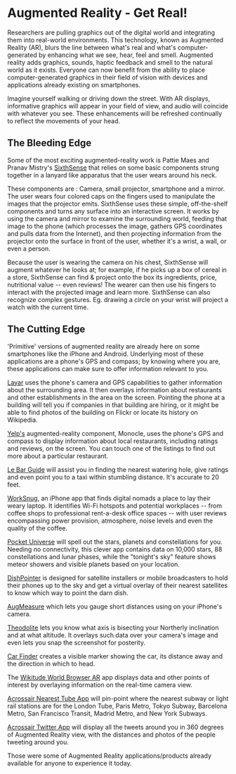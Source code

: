 # Augmented Reality - Get Real!

Researchers are pulling graphics out of the digital world and integrating them into real-world environments. This technology, known as Augmented Reality (AR), blurs the line between what's real and what's computer-generated by enhancing what we see, hear, feel and smell. Augmented reality adds graphics, sounds, haptic feedback and smell to the natural world as it exists. Everyone can now benefit from the ability to place computer-generated graphics in their field of vision with devices and applications already existing on smartphones.

Imagine yourself walking or driving down the street. With AR displays, informative graphics will appear in your field of view, and audio will coincide with whatever you see. These enhancements will be refreshed continually to reflect the movements of your head.

## The Bleeding Edge

Some of the most exciting augmented-reality work is Pattie Maes and Pranav Mistry's <a href="http://www.pranavmistry.com/projects/sixthsense/">SixthSense</a> that relies on some basic components strung together in a lanyard like apparatus that the user wears around his neck.

These components are : Camera, small projector, smartphone and a mirror. The user wears four colored caps on the fingers used to manipulate the images that the projector emits. SixthSense uses these simple, off-the-shelf components and turns any surface into an interactive screen. It works by using the camera and mirror to examine the surrounding world, feeding that image to the phone (which processes the image, gathers GPS coordinates and pulls data from the Internet), and then projecting information from the projector onto the surface in front of the user, whether it's a wrist, a wall, or even a person.

Because the user is wearing the camera on his chest, SixthSense will augment whatever he looks at; for example, if he picks up a box of cereal in a store, SixthSense can find & project onto the box its ingredients, price, nutritional value -- even reviews! The wearer can then use his fingers to interact with the projected image and learn more. SixthSense can also recognize complex gestures. Eg. drawing a circle on your wrist will project a watch with the current time.

## The Cutting Edge

'Primitive' versions of augmented reality are already here on some smartphones like the iPhone and Android. Underlying most of these applications are a phone's GPS and compass; by knowing where you are, these applications can make sure to offer information relevant to you.

<a href="http://www.layar.com/">Layar</a> uses the phone's camera and GPS capabilities to gather information about the surrounding area. It then overlays information about restaurants and other establishments in the area on the screen. Pointing the phone at a building will tell you if companies in that building are hiring, or it might be able to find photos of the building on Flickr or locate its history on Wikipedia.

<a href="http://www.yelp.com/">Yelp's</a> augmented-reality component, Monocle, uses the phone's GPS and compass to display information about local restaurants, including ratings and reviews, on the screen. You can touch one of the listings to find out more about a particular restaurant.

<a href="http://itunes.apple.com/us/app/id335624129?mt=8">Le Bar Guide</a> will assist you in finding the nearest watering hole, give ratings and even point you to a taxi within stumbling distance. It's accurate to 20 feet.

<a href="http://worksnug.com/">WorkSnug</a>, an iPhone app that finds digital nomads a place to lay their weary laptop. It identifies Wi-Fi hotspots and potential workplaces -- from coffee shops to professional rent-a-desk office spaces --	 with user reviews encompassing power provision, atmosphere, noise levels and even the quality of the coffee.

<a href="http://itunes.apple.com/in/app/pocket-universe-virtual-sky/id306916838?mt=8">Pocket Universe</a> will spell out the stars, planets and constellations for you. Needing no connectivity, this clever app contains data on 10,000 stars, 88 constellations and lunar phases, while the "tonight's sky" feature shows meteor showers and visible planets based on your location.

<a href="http://www.dishpointer.com/">DishPointer</a> is designed for satellite installers or mobile broadcasters to hold their phones up to the sky and get a virtual overlay of their nearest satellites to know which way to point the darn dish.

<a href="http://itunes.apple.com/us/app/augmeasure/id336607546?mt=8">AugMeasure</a> which lets you gauge short distances using on your iPhone's camera.

<a href="http://hunter.pairsite.com/theodolite/">Theodolite</a> lets you know what axis is bisecting your Northerly inclination and at what altitude. It overlays such data over your camera's image and even lets you snap the screenshot for posterity.

<a href="http://itunes.apple.com/in/app/car-finder/id335295621?mt=8">Car Finder</a> creates a visible marker showing the car, its distance away and the direction in which to head.

The <a href="http://itunes.apple.com/us/app/wikitude/id329731243?mt=8">Wikitude World Browser AR</a> app displays data and other points of interest by overlaying information on the real-time camera view.

<a href="http://www.acrossair.com/acrossair_app_augmented_reality_nearesttube_london_for_iPhone_3GS.htm">Acrossair Nearest Tube App</a> will pin-point where the nearest subway or light rail stations are for the London Tube, Paris Metro, Tokyo Subway, Barcelona Metro, San Francisco Transit, Madrid Metro, and New York Subways.

<a href="http://www.acrossair.com/acrossair_app_augmented_reality_nearesttweet_for_iphone_3gs.htm">Acrossair Twitter App</a> will display all the tweets around you in 360 degrees of Augmented Reality view, with the distances and photos of the people tweeting around you.

Those were some of Augmented Reality applications/products already available for anyone to experience it today.
